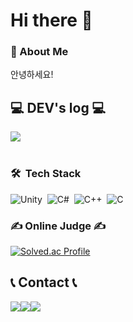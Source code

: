 # Hi there 👋
### 💬 About Me  
안녕하세요!  
  


## 💻 DEV's log 💻
<div style="display:flex; flex-direction:row;">
    <a href="https://bighorn.tistory.com/">
        <img src="https://img.shields.io/badge/Tistory-000000?style=for-the-badge&logo=Tistory&logoColor=white"> 
    </a>
</div><br>

### 🛠 &nbsp;Tech Stack
![Unity](https://img.shields.io/badge/-Unity-FFFFFF?style=flat&logo=unity&logoColor=grey)&nbsp;
![C#](https://img.shields.io/badge/-C%23-239120?style=flat&logo=C%23&logoColor=white)&nbsp;
![C++](https://img.shields.io/badge/-C++-00599C?style=flat&logo=C%2B%2B&logoColor=white)&nbsp;
![C](https://img.shields.io/badge/-C-A8B9CC?style=flat&logo=C&logoColor=white)&nbsp;

### ✍ Online Judge ✍
[![Solved.ac Profile](http://mazassumnida.wtf/api/v2/generate_badge?boj=scvtzp)](https://solved.ac/scvtzp/)

## 📞 Contact 📞
<div style="display:flex; flex-direction:row;">
    <a href="mailto:scvtzp@gmail.com">
        <img src="https://img.shields.io/badge/Gmail-EA4335?style=for-the-badge&logo=Gmail&logoColor=white">
    </a>
    <a href="https://open.kakao.com/o/sIEh8dyc">
        <img src="https://img.shields.io/badge/KakaoTalk-FFCD00?style=for-the-badge&logoColor=black&logo=KakaoTalk">
    </a>
    <a href="https://www.instagram.com/_bighorn">
        <img src="https://img.shields.io/badge/Instagram-E4405F?style=for-the-badge&logo=Instagram&logoColor=white">
    </a>
</div><br>
<!--
저는 여러 가지 게임을 플레이하는 것을 좋아하는 게이머이자, 이제 막 게임 개발자의 길을 걷기 시작한 프로그래머입니다.  
게임 개발자가 하고 싶었던 이유는, 다양한 게임을 해보며 느낀 재미와 경험을 다른 사람들에게도 나누고 싶었기 때문입니다.  
가장 좋아하기도 하고 개발에 관심이 많은 장르는 핵 앤 슬래시(디아블로, 패스 오브 엑자일 등등) 입니다.  
절차적 컨텐츠 생성(Procedural Content Generation) 및 게임플레이 구현에 관심이 많고, 그 외에도 애니메이션, 네트워크 동기화, 그래픽스에 관심이 있습니다.  

소통은 언제든지 환영합니다!!  

**scvtzp/scvtzp** is a :반짝임: _special_ :반짝임: repository because its `README.md` (this file) appears on your GitHub profile.
Here are some ideas to get you started:
- :망원경: I’m currently working on ...
- :새싹: I’m currently learning ...
- :댄서: I’m looking to collaborate on ...
- :생각하는_얼굴: I’m looking for help with ...
- :말풍선: Ask me about ...
- :우편함: How to reach me: ...
- :웃음: Pronouns: ...
- :번쩍: Fun fact: ...
-->
